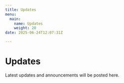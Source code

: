 ```yaml
---
title: Updates
menu:
  main:
    name: Updates
    weight: 20
date: 2025-06-24T12:07:31Z

---
```

# Updates

Latest updates and announcements will be posted here.
